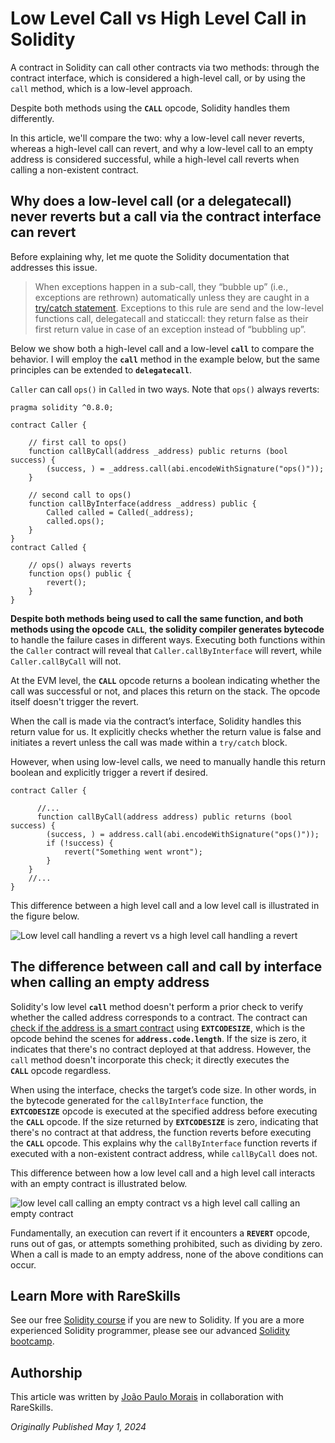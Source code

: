 # Low Level Call vs High Level Call in Solidity

A contract in Solidity can call other contracts via two methods: through the contract interface, which is considered a high-level call, or by using the `call` method, which is a low-level approach.

Despite both methods using the **`CALL`** opcode, Solidity handles them differently.

In this article, we'll compare the two: why a low-level call never reverts, whereas a high-level call can revert, and why a low-level call to an empty address is considered successful, while a high-level call reverts when calling a non-existent contract.

## Why does a low-level call (or a delegatecall) never reverts but a call via the contract interface can revert

Before explaining why, let me quote the Solidity documentation that addresses this issue.

> When exceptions happen in a sub-call, they “bubble up” (i.e., exceptions are rethrown) automatically unless they are caught in a [try/catch statement](https://www.rareskills.io/post/try-catch-solidity). Exceptions to this rule are send and the low-level functions call, delegatecall and staticcall: they return false as their first return value in case of an exception instead of “bubbling up”.

Below we show both a high-level call and a low-level **`call`** to compare the behavior. I will employ the **`call`** method in the example below, but the same principles can be extended to **`delegatecall`**.

`Caller` can call `ops()` in `Called` in two ways. Note that `ops()` always reverts:

```solidity!
pragma solidity ^0.8.0;

contract Caller {

    // first call to ops()
    function callByCall(address _address) public returns (bool success) {
        (success, ) = _address.call(abi.encodeWithSignature("ops()"));
    }

    // second call to ops()
    function callByInterface(address _address) public {
        Called called = Called(_address);
        called.ops();
    }
}
contract Called {

    // ops() always reverts
    function ops() public {
        revert();
    }
}
```

**Despite both methods being used to call the same function, and both methods using the opcode** **`CALL`**, **the solidity compiler generates bytecode** to handle the failure cases in different ways. Executing both functions within the `Caller` contract will reveal that `Caller.callByInterface` will revert, while `Caller.callByCall` will not.

At the EVM level, the **`CALL`** opcode returns a boolean indicating whether the call was successful or not, and places this return on the stack. The opcode itself doesn't trigger the revert.

When the call is made via the contract’s interface, Solidity handles this return value for us. It explicitly checks whether the return value is false and initiates a revert unless the call was made within a `try/catch` block.

However, when using low-level calls, we need to manually handle this return boolean and explicitly trigger a revert if desired.

```solidity!
contract Caller {

      //...
      function callByCall(address address) public returns (bool success) {
        (success, ) = address.call(abi.encodeWithSignature("ops()"));
        if (!success) {
            revert("Something went wront");
        }
    }
    //...
}
```

This difference between a high level call and a low level call is illustrated in the figure below.

![Low level call handling a revert vs a high level call handling a revert](https://static.wixstatic.com/media/935a00_e48b1ce51e9f40a3a1641c1e7d0009d9~mv2.png/v1/fill/w_455,h_514,al_c,q_85,usm_0.66_1.00_0.01,enc_auto/935a00_e48b1ce51e9f40a3a1641c1e7d0009d9~mv2.png)

## The difference between call and call by interface when calling an empty address

Solidity's low level **`call`** method doesn't perform a prior check to verify whether the called address corresponds to a contract. The contract can [check if the address is a smart contract](https://www.rareskills.io/post/solidity-code-length) using **`EXTCODESIZE`**, which is the opcode behind the scenes for **`address.code.length`**. If the size is zero, it indicates that there's no contract deployed at that address. However, the `call` method doesn't incorporate this check; it directly executes the **`CALL`** opcode regardless.

When using the interface, checks the target’s code size. In other words, in the bytecode generated for the `callByInterface` function, the **`EXTCODESIZE`** opcode is executed at the specified address before executing the **`CALL`** opcode. If the size returned by **`EXTCODESIZE`** is zero, indicating that there's no contract at that address, the function reverts before executing the **`CALL`** opcode. This explains why the `callByInterface` function reverts if executed with a non-existent contract address, while `callByCall` does not.

This difference between how a low level call and a high level call interacts with an empty contract is illustrated below.

![low level call calling an empty contract vs a high level call calling an empty contract](https://static.wixstatic.com/media/935a00_40eac90b8e0f4d72be51f31720c970c3~mv2.png/v1/fill/w_494,h_630,al_c,q_85,usm_0.66_1.00_0.01,enc_auto/935a00_40eac90b8e0f4d72be51f31720c970c3~mv2.png)


Fundamentally, an execution can revert if it encounters a **`REVERT`** opcode, runs out of gas, or attempts something prohibited, such as dividing by zero. When a call is made to an empty address, none of the above conditions can occur.

## Learn More with RareSkills

See our free [Solidity course](https://www.rareskills.io/learn-solidity) if you are new to Solidity. If you are a more experienced Solidity programmer, please see our advanced [Solidity bootcamp](https://www.rareskills.io/solidity-bootcamp).

## Authorship

This article was written by [João Paulo Morais](https://www.linkedin.com/in/jpmorais/) in collaboration with RareSkills.

 
 *Originally Published May 1, 2024*
